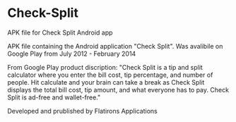 # Check-Split
APK file for Check Split Android app

APK file containing the Android application "Check Split". Was avalibile on Google Play from July 2012 - February 2014

From Google Play product discription: "Check Split is a tip and split calculator where you enter the bill cost, tip percentage, and number of people. Hit calculate and your brain can take a break as Check Split displays the total bill cost, tip amount, and what everyone has to pay. Check Split is ad-free and wallet-free."

Developed and prublished by Flatirons Applications
